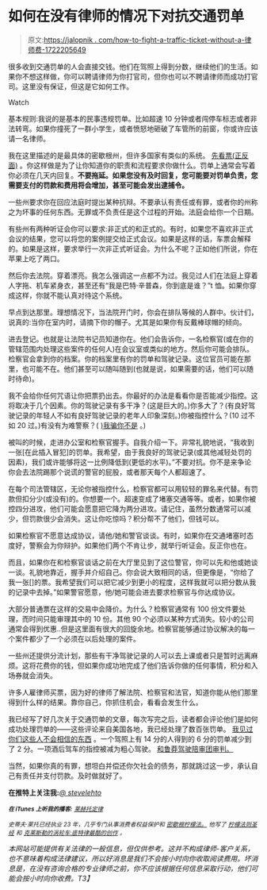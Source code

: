 # 如何在没有律师的情况下对抗交通罚单

> 原文:[https://jalopnik . com/how-to-fight-a-traffic-ticket-without-a-律师费-1722205649](https://jalopnik.com/how-to-fight-a-traffic-ticket-without-an-attorney-1722205649)

很多收到交通罚单的人会直接交钱。他们在驾照上得到分数，继续他们的生活。如果你不想这样做，你可以聘请律师为你打官司，但你也可以不聘请律师而成功打官司。这里没有保证，但这是它如何工作。

Watch

基本规则:我说的是基本的民事违规罚单。比如超速 10 分钟或者闯停车标志或者非法转弯。如果你撞死了一群小学生，或者愤怒地砸破了车管所的前窗，你或许应该请一名律师。

我在这里描述的是最具体的密歇根州，但许多国家有类似的系统。 [先看票(正反面)](http://carbuying.jalopnik.com/five-myths-about-traffic-tickets-1668682719) 。你这样做是为了让你知道你的职责和流程要求你做什么。罚单上通常会写着你必须在几天内回复。**不要拖延。如果您没有及时回复，您可能要对罚单负责，您需要支付的罚款和费用将会增加，甚至可能会发出逮捕令。**

一些州要求你在回应法庭时提出某种抗辩。不要承认有责任或有罪，或者你的州称之为坏事的任何东西。无罪或不负责任是这个过程的开始。法庭会给你一个日期。

有些州有两种听证会你可以要求:非正式的和正式的。有时，如果您不喜欢非正式会议的结果，您可以将您的案例提交给正式会议。如果是这样的话，车票会解释的。如果是这样，要求举行一次非正式听证会。为什么不呢？正如他们所说，你在苹果上吃了两口。

然后你去法院。穿着漂亮。我怎么强调这一点都不为过。我见过人们在法庭上穿着人字拖、机车紧身衣，甚至还有“我是巴特·辛普森，你到底是谁？”t 恤。如果你穿成这样，你就不能认真对待这个系统。

早点到达那里。理想情况下，当法院开门时，你会在排队等候的人群中。伙计们，说真的:当你在室内时，请摘下你的帽子。尤其是如果你有反戴棒球帽的倾向。

进去登记。也就是让法院书记员知道你在。他们会告诉你，一名检察官(或在你的管辖范围内处理这些案件的任何人)在会议室或类似的地方。然后你可能会排队。检察官会拿到你的档案。你的档案里有你的罚单和驾驶记录。这位官员可能在那里，也可能不在。他们甚至可以随叫随到(也就是说，如果需要的话，他们可以随时待命)。

我不会给你任何咒语让你把票扔出去。你最好的办法是看看你是否能减少指控。这将取决于几个因素。你的驾驶记录有多干净？(这是巨大的。)你多大了？(有良好驾驶记录的年轻人不如有良好驾驶记录的老年人印象深刻。)你被指控什么？(10 过不如 20 过。)有没有为难警察？( [)我骗你不是](https://oppositelock.kinja.com/how-to-reduce-the-odds-of-being-ticketed-during-a-traff-1645604557) 。)

被叫的时候，走进办公室和检察官握手。自我介绍一下。非常礼貌地说，“我收到一张[在此插入冒犯]的罚单。我希望，由于我良好的驾驶记录(或其他减轻处罚的因素)，我们或许能够将这一比例降低到(更低的水平)。”不要对抗。你不是来争论你会去法院踢那个说谎的警官的屁股，或者那天每个人都超速了。

在每个司法管辖区，无论你被指控什么，检察官都可以用较轻的罪名来代替。有罚款但扣分少(或没有)的。你想要一个。超速变成了堵塞交通等等。或者，如果你被控四分进攻，他们可能会愿意把它降为两分进攻。请记住，虽然分数通常可以减少，但罚款很少会消失。这让你吃惊吗？积分帮不了他们，但钱可以。

如果检察官不愿意达成协议，请他/她和警官谈谈。有时，如果你在交通堵塞时态度好，警察会为你辩护。如果他们两个不肯让步，就举行听证会。反正你也在。

而且，如果你在和检察官谈话之前在大厅里见到了这位警官，你可以先和他或她谈一谈。礼貌地靠近，握手并介绍自己。你会说大致相同的话，但更像是，“你给了我一张[]的票。我希望我们可以把它减少到更小的程度，这样我就可以把分数从我的记录中去掉。”如果警官愿意，他/她可能会进去要求检察官与你达成协议。

大部分普通票在这样的交易中会降价。为什么？检察官通常有 100 份文件要处理，而时间只能审理其中的 10 份。其他 90 个必须以某种方式消失。较小的公司通常会得到优惠..但是这里面有很大的回旋余地。检察官能够通过协议解决的每一个案件都少了一个必须在以后处理的案件。

一些州还提供分流计划，那些有干净驾驶记录的人可以去上课或者只是暂时远离麻烦。这将花费你的钱，但如果你成功地完成了他们告诉你做的任何事情，积分和入场券就会消失。

许多人雇律师买票，因为好的律师了解法院、检察官和法官，知道你能从他们那里得到什么样的结果。靠你自己，你抓住机会，看看会发生什么。

我已经写了好几次关于交通罚单的文章，每次写完之后，读者都会评论他们是如何成功处理罚单的——这些评论来自美国各地，我已经处理了数百张罚单。 [我见过你们这些人不会相信的东西](https://www.youtube.com/watch?v=ZTzA_xesrL8) 。一个驾照上有 14 分的人得到的 6 分的罚单减少到了 2 分。一项酒后驾车的指控被减为粗心驾驶。 [和鲁莽驾驶陪审团审判。](http://oppositelock.kinja.com/when-i-defended-hundreds-of-woodward-dream-cruisers-for-1617523119#_ga=1.17080185.1376308911.1377898461)

当然，如果你真的有罪，想坦白并偿还你欠社会的债务，那就跳过这一步，承认自己有责任并支付罚款。及时做就好了。

**在推特上关注我:***[*@ stevelehto*](https://twitter.com/stevelehto)*

*<small>**在 iTunes 上听我的播客:**</small> [<small>*莱赫托定律*</small>](https://itunes.apple.com/us/podcast/lehtos-law/id937280934?mt=2)*

**<small>史蒂夫·莱托已经执业 23 年，几乎专门从事消费者权益保护和</small>* [*<small>密歇根柠檬法。</small>*](http://lehtoslaw.com/) *<small>他写了</small>* [*<small>柠檬法则圣经</small>*](http://www.amazon.com/The-New-Lemon-Law-Bible/dp/1468046489/?asc_campaign=InlineText&asc_refurl=https://jalopnik.com/how-to-fight-a-traffic-ticket-without-an-attorney-1722205649&asc_source=&tag=kinjajalopniklink-20) *<small>和</small>* [*<small>克莱斯勒的涡轮车:底特律最酷的创作</small>*](http://www.amazon.com/Chryslers-Turbine-Car-Detroits-Creation/dp/1569765499/?asc_campaign=InlineText&asc_refurl=https://jalopnik.com/how-to-fight-a-traffic-ticket-without-an-attorney-1722205649&asc_source=&ascsub&tag=kinjajalopniklink-20) *<small>。</small>*<small></small>*

*本网站可能提供有关法律的一般信息，但仅供参考。这并不构成律师-客户关系，也不意味着构成法律建议，所以好消息是我们不会按小时向你收取阅读费用。坏消息是，在没有咨询合格的专业律师之前，你不应该根据任何信息采取行动，他们可能会按小时向你收费。T3】*